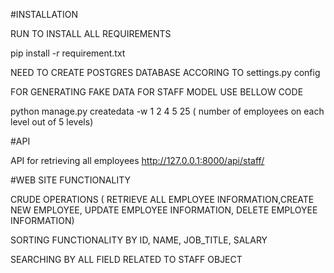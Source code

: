 

#INSTALLATION

RUN TO INSTALL ALL REQUIREMENTS

pip install -r requirement.txt

NEED TO CREATE POSTGRES DATABASE ACCORING TO settings.py config

FOR GENERATING FAKE DATA FOR STAFF MODEL USE BELLOW CODE

python manage.py createdata -w 1 2 4 5 25 ( number of employees on each level out of 5 levels)

#API

API for retrieving all employees http://127.0.0.1:8000/api/staff/

#WEB SITE FUNCTIONALITY

CRUDE OPERATIONS ( RETRIEVE ALL EMPLOYEE INFORMATION,CREATE NEW EMPLOYEE, UPDATE EMPLOYEE INFORMATION, DELETE EMPLOYEE INFORMATION)

SORTING FUNCTIONALITY BY ID, NAME, JOB_TITLE, SALARY

SEARCHING BY ALL FIELD RELATED TO STAFF OBJECT
